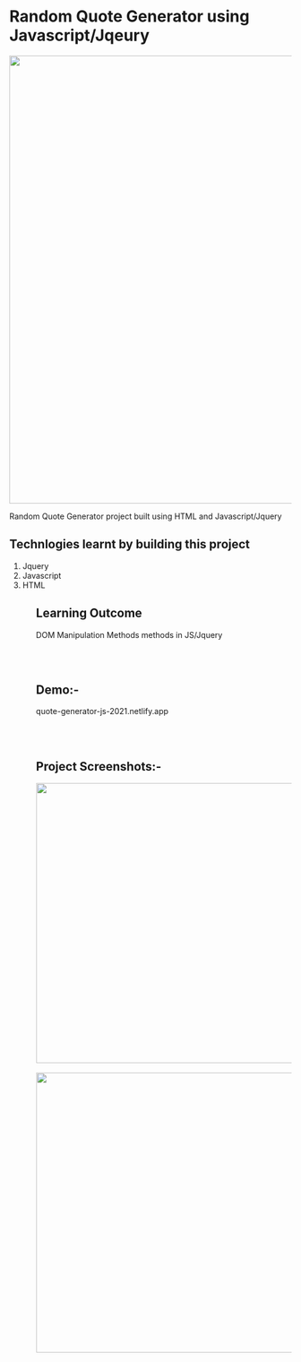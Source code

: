 <h1>Random Quote Generator using Javascript/Jqeury</h1>

<img src="https://res.cloudinary.com/dpvxflhvr/image/upload/v1632235807/quote-generator-js_jndo1t.png" width="800"/>

Random Quote Generator project built using HTML and Javascript/Jquery

<h2>Technlogies learnt by building this project</h2>
<ol>
<li>Jquery</li>
<li>Javascript</li>
<li>HTML</li>
<ol>
  
<h2>Learning Outcome</h2>
  <p>DOM Manipulation Methods methods in JS/Jquery</p>

<br></br>
<h2>Demo:-</h2>
quote-generator-js-2021.netlify.app


<br></br>
<h2>Project Screenshots:-</h2>
<img src="https://res.cloudinary.com/dpvxflhvr/image/upload/v1632236156/Screenshot_30_mfllwj.png" width="500px"/>
<br></br>
<img src="https://res.cloudinary.com/dpvxflhvr/image/upload/v1632236304/Screenshot_31_zqcvyq.png" width="500px"/>
